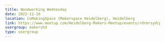 ```yaml
---
title: Woodworking Wednesday
date: 2022-11-16
location: CoMakingSpace (Makerspace Heidelberg), Heidelberg
link: https://www.meetup.com/Heidelberg-Makers-Meetup/events/rdrmrsydcpbvb/
usergroup: makershd
type: usergroup
---
```

